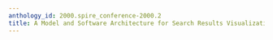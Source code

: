 ```yaml
---
anthology_id: 2000.spire_conference-2000.2
title: A Model and Software Architecture for Search Results Visualization on the WWW
---
```

